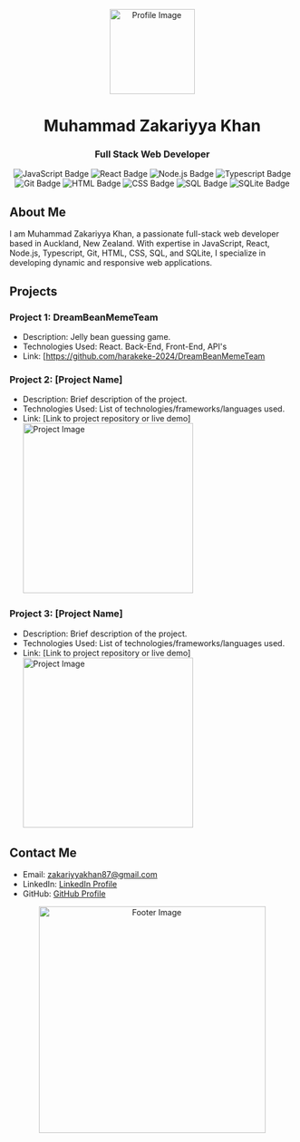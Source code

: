 <!-- Header -->
<p align="center">
  <img src="https://your_image_url_here" alt="Profile Image" width="150" />
</p>

<!-- Title -->
<h1 align="center">Muhammad Zakariyya Khan</h1>

<!-- Subtitle -->
<h3 align="center">Full Stack Web Developer</h3>

<!-- Badges -->
<p align="center">
  <img src="https://img.shields.io/badge/JavaScript-Expert-yellow" alt="JavaScript Badge" />
  <img src="https://img.shields.io/badge/React-Expert-blue" alt="React Badge" />
  <img src="https://img.shields.io/badge/Node.js-Expert-green" alt="Node.js Badge" />
  <img src="https://img.shields.io/badge/Typescript-Intermediate-blueviolet" alt="Typescript Badge" />
  <img src="https://img.shields.io/badge/Git-Intermediate-red" alt="Git Badge" />
  <img src="https://img.shields.io/badge/HTML-Expert-orange" alt="HTML Badge" />
  <img src="https://img.shields.io/badge/CSS-Expert-blue" alt="CSS Badge" />
  <img src="https://img.shields.io/badge/SQL-Intermediate-green" alt="SQL Badge" />
  <img src="https://img.shields.io/badge/SQLite-Intermediate-lightgrey" alt="SQLite Badge" />
</p>

<!-- About Me -->
## About Me
I am Muhammad Zakariyya Khan, a passionate full-stack web developer based in Auckland, New Zealand. With expertise in JavaScript, React, Node.js, Typescript, Git, HTML, CSS, SQL, and SQLite, I specialize in developing dynamic and responsive web applications.

<!-- Projects -->
## Projects
### Project 1: DreamBeanMemeTeam
- Description: Jelly bean guessing game.
- Technologies Used: React. Back-End, Front-End, API's
- Link: [https://github.com/harakeke-2024/DreamBeanMemeTeam


### Project 2: [Project Name]
- Description: Brief description of the project.
- Technologies Used: List of technologies/frameworks/languages used.
- Link: [Link to project repository or live demo]
  <img src="https://project_image_url_here" alt="Project Image" width="300" />

### Project 3: [Project Name]
- Description: Brief description of the project.
- Technologies Used: List of technologies/frameworks/languages used.
- Link: [Link to project repository or live demo]
  <img src="https://project_image_url_here" alt="Project Image" width="300" />

<!-- Contact Me -->
## Contact Me
- Email: zakariyyakhan87@gmail.com
- LinkedIn: [LinkedIn Profile](www.linkedin.com/in/zak-khan-40948b305)
- GitHub: [GitHub Profile](https://github.com/zakkhann)

<!-- Footer -->
<p align="center">
  <img src="https://your_footer_image_url_here" alt="Footer Image" width="400" />
</p>
